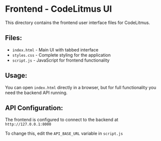 # Frontend - CodeLitmus UI

This directory contains the frontend user interface files for CodeLitmus.

## Files:
- `index.html` - Main UI with tabbed interface
- `styles.css` - Complete styling for the application  
- `script.js` - JavaScript for frontend functionality

## Usage:
You can open `index.html` directly in a browser, but for full functionality you need the backend API running.

## API Configuration:
The frontend is configured to connect to the backend at `http://127.0.0.1:8000`

To change this, edit the `API_BASE_URL` variable in `script.js`
